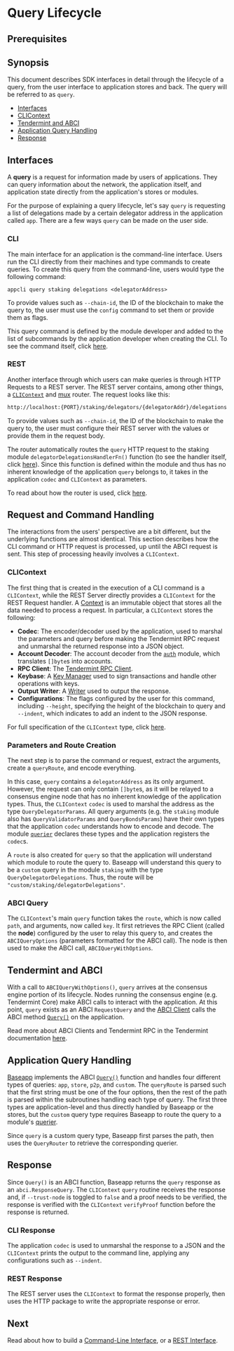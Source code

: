 # Query Lifecycle

## Prerequisites

## Synopsis

This document describes SDK interfaces in detail through the lifecycle of a query, from the user interface to application stores and back. The query will be referred to as `query`.

- [Interfaces](#interfaces)
- [CLIContext](#clicontext)
- [Tendermint and ABCI](#tendermint-and-abci)
- [Application Query Handling](#application-query-handling)
- [Response](#response)

## Interfaces

A **query** is a request for information made by users of applications. They can query information about the network, the application itself, and application state directly from the application's stores or modules.

For the purpose of explaining a query lifecycle, let's say `query` is requesting a list of delegations made by a certain delegator address in the application called `app`. There are a few ways `query` can be made on the user side.

### CLI

The main interface for an application is the command-line interface. Users run the CLI directly from their machines and type commands to create queries. To create this query from the command-line, users would type the following command:

```
appcli query staking delegations <delegatorAddress>
```

To provide values such as `--chain-id`, the ID of the blockchain to make the query to, the user must use the `config` command to set them or provide them as flags.

This query command is defined by the module developer and added to the list of subcommands by the application developer when creating the CLI. To see the command itself, click [here]().

### REST

Another interface through which users can make queries is through HTTP Requests to a REST server. The REST server contains, among other things, a [`CLIContext`](#clicontext) and [mux](./rest.md#gorilla-mux) router. The request looks like this:

```bash
http://localhost:{PORT}/staking/delegators/{delegatorAddr}/delegations
```

To provide values such as `--chain-id`, the ID of the blockchain to make the query to, the user must configure their REST server with the values or provide them in the request body.

The router automatically routes the `query` HTTP request to the staking module `delegatorDelegationsHandlerFn()` function (to see the handler itself, click [here]()). Since this function is defined within the module and thus has no inherent knowledge of the application `query` belongs to, it takes in the application `codec` and `CLIContext` as parameters.

To read about how the router is used, click [here](./rest.md).

## Request and Command Handling

The interactions from the users' perspective are a bit different, but the underlying functions are almost identical. This section describes how the CLI command or HTTP request is processed, up until the ABCI request is sent. This step of processing heavily involves a `CLIContext`.

### CLIContext

The first thing that is created in the execution of a CLI command is a `CLIContext`, while the REST Server directly provides a `CLIContext` for the REST Request handler. A [Context](../core/context.md) is an immutable object that stores all the data needed to process a request. In particular, a `CLIContext` stores the following:

* **Codec**: The encoder/decoder used by the application, used to marshal the parameters and query before making the Tendermint RPC request and unmarshal the returned response into a JSON object.
* **Account Decoder**: The account decoder from the [`auth`](https://github.com/cosmos/cosmos-sdk/tree/67f6b021180c7ef0bcf25b6597a629aca27766b8/docs/spec/auth) module, which translates `[]byte`s into accounts.
* **RPC Client**: The [Tendermint RPC Client](https://github.com/tendermint/tendermint/blob/master/rpc/client/interface.go).
* **Keybase**: A [Key Manager](.//core/accounts-keys.md) used to sign transactions and handle other operations with keys.
* **Output Writer**: A [Writer](https://golang.org/pkg/io/#Writer) used to output the response.
* **Configurations**: The flags configured by the user for this command, including `--height`, specifying the height of the blockchain to query and `--indent`, which indicates to add an indent to the JSON response.

For full specification of the `CLIContext` type, click [here](https://github.com/cosmos/cosmos-sdk/blob/73e5ef7c13c420f9ee879fdf1b60cf0bdc8f325e/client/context/context.go#L36-L59).

### Parameters and Route Creation

The next step is to parse the command or request, extract the arguments, create a `queryRoute`, and encode everything.

In this case, `query` contains a `delegatorAddress` as its only argument. However, the request can only contain `[]byte`s, as it will be relayed to a consensus engine node that has no inherent knowledge of the application types. Thus, the `CLIContext` `codec` is used to marshal the address as the type `QueryDelegatorParams`. All query arguments (e.g. the `staking` module also has `QueryValidatorParams` and `QueryBondsParams`) have their own types that the application `codec` understands how to encode and decode. The module [`querier`](.//building-modules/querier.md) declares these types and the application registers the `codec`s.

A `route` is also created for `query` so that the application will understand which module to route the query to. Baseapp will understand this query to be a `custom` query in the module `staking` with the type `QueryDelegatorDelegations`. Thus, the route will be `"custom/staking/delegatorDelegations"`.

### ABCI Query

The `CLIContext`'s main `query` function takes the `route`, which is now called `path`, and arguments, now called `key`. It first retrieves the RPC Client (called the **node**) configured by the user to relay this query to, and creates the `ABCIQueryOptions` (parameters formatted for the ABCI call). The node is then used to make the ABCI call, `ABCIQueryWithOptions`.

## Tendermint and ABCI

With a call to `ABCIQueryWithOptions()`, `query` arrives at the consensus engine portion of its lifecycle. Nodes running the consensus engine (e.g. Tendermint Core) make ABCI calls to interact with the application. At this point, `query` exists as an ABCI `RequestQuery` and the [ABCI Client](https://github.com/tendermint/tendermint/blob/51b3428f5c0f4fdd2e469147cd90353faa4bd704/abci/client/client.go#L16-L50) calls the ABCI method [`Query()`](https://tendermint.com/docs/spec/abci/abci.html#query) on the application.

Read more about ABCI Clients and Tendermint RPC in the Tendermint documentation [here](https://tendermint.com/rpc).

## Application Query Handling

[Baseapp](../core/baseapp.md) implements the ABCI [`Query()`](../core/baseapp.md#query) function and handles four different types of queries: `app`, `store`, `p2p`, and `custom`. The `queryRoute` is parsed such that the first string must be one of the four options, then the rest of the path is parsed within the subroutines handling each type of query. The first three types are application-level and thus directly handled by Baseapp or the stores, but the `custom` query type requires Baseapp to route the query to a module's [querier](../building-modules/querier.md).

Since `query` is a custom query type, Baseapp first parses the path, then uses the `QueryRouter` to retrieve the corresponding querier.

## Response

Since `Query()` is an ABCI function, Baseapp returns the `query` response as an `abci.ResponseQuery`. The `CLIContext` `query` routine receives the response and, if `--trust-node` is toggled to `false` and a proof needs to be verified, the response is verified with the `CLIContext` `verifyProof` function before the response is returned.

### CLI Response

The application `codec` is used to unmarshal the response to a JSON and the `CLIContext` prints the output to the command line, applying any configurations such as `--indent`.

### REST Response

The REST server uses the `CLIContext` to format the response properly, then uses the HTTP package to write the appropriate response or error.

## Next

Read about how to build a [Command-Line Interface](./cli.md), or a [REST Interface](./rest.md).
